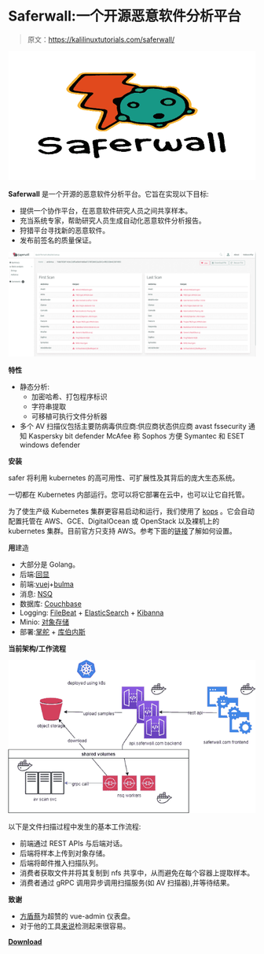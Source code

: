 # Saferwall:一个开源恶意软件分析平台

> 原文：<https://kalilinuxtutorials.com/saferwall/>

[![Saferwall : An Open Source Malware Analysis Platform](img//4711da6474fba81dac41fba8fbecca66.png "Saferwall : An Open Source Malware Analysis Platform")](https://1.bp.blogspot.com/-0gKenbq0bdw/Xx3V4p_8q5I/AAAAAAAAHIw/GB_x95xPYU0a5pMOLUvvqh-RLbej-rC6QCLcBGAsYHQ/s1600/Saferwall%25281%2529.png)

**Saferwall** 是一个开源的恶意软件分析平台。它旨在实现以下目标:

*   提供一个协作平台，在恶意软件研究人员之间共享样本。
*   充当系统专家，帮助研究人员生成自动化恶意软件分析报告。
*   狩猎平台寻找新的恶意软件。
*   发布前签名的质量保证。

![](img//596d273d8fd0a16d60d899d99628114f.png)

**特性**

*   静态分析:
    *   加密哈希、打包程序标识
    *   字符串提取
    *   可移植可执行文件分析器
*   多个 AV 扫描仪包括主要防病毒供应商:供应商状态供应商 avast fssecurity 通知 Kaspersky bit defender McAfee 称 Sophos 方便 Symantec 和 ESET windows defender

**安装**

safer 将利用 kubernetes 的高可用性、可扩展性及其背后的庞大生态系统。

一切都在 Kubernetes 内部运行。您可以将它部署在云中，也可以让它自托管。

为了使生产级 Kubernetes 集群更容易启动和运行，我们使用了 [kops](https://github.com/kubernetes/kops) 。它会自动配置托管在 AWS、GCE、DigitalOcean 或 OpenStack 以及裸机上的 kubernetes 集群。目前官方只支持 AWS。参考下面的[链接](https://github.com/saferwall/saferwall/blob/master/docs/BUILDING.md)了解如何设置。

**用**建造

*   大部分是 Golang。
*   后端:[回显](https://echo.labstack.com/)
*   前端:[vuej](https://vuejs.org/)+[bulma](https://bulma.io/)
*   消息: [NSQ](https://nsq.io/)
*   数据库: [Couchbase](https://www.couchbase.com/)
*   Logging: [FileBeat](https://www.elastic.co/beats/filebeat) + [ElasticSearch](https://www.elastic.co/) + [Kibanna](https://www.elastic.co/)
*   Minio: [对象存储](https://min.io/)
*   部署:[掌舵](https://helm.sh/) + [库伯内斯](https://kubernetes.io/)

**当前架构/工作流程**

![](img//c36368a14d69563149a781b8d6088af9.png)

以下是文件扫描过程中发生的基本工作流程:

*   前端通过 REST APIs 与后端对话。
*   后端将样本上传到对象存储。
*   后端将邮件推入扫描队列。
*   消费者获取文件并将其复制到 nfs 共享中，从而避免在每个容器上提取样本。
*   消费者通过 gRPC 调用异步调用扫描服务(如 AV 扫描器),并等待结果。

**致谢**

*   [方盾蔡](https://github.com/fundon)为超赞的 vue-admin 仪表盘。
*   对于他的工具[来说](https://github.com/horsicq/Detect-It-Easy)检测起来很容易。

[**Download**](https://github.com/saferwall/saferwall)